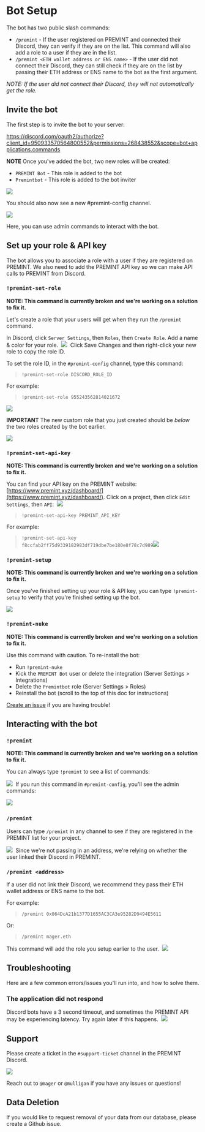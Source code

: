 # Bot Setup

The bot has two public slash commands:

- `/premint` - If the user registered on PREMINT and connected their Discord, they can verify if they are on the list. This command will also add a role to a user if they are in the list.
- `/premint <ETH wallet address or ENS name>` - If the user did not connect their Discord, they can still check if they are on the list by passing their ETH address or ENS name to the bot as the first argument.

_NOTE: If the user did not connect their Discord, they will not automatically get the role._

## Invite the bot

The first step is to invite the bot to your server:

https://discord.com/oauth2/authorize?client_id=950933570564800552&permissions=268438552&scope=bot+applications.commands

**NOTE** Once you've added the bot, two new roles will be created:

* `PREMINT Bot` - This role is added to the bot
* `Premintbot` - This role is added to the bot inviter

![](./static/images/0.png)

You should also now see a new #premint-config channel.

![](./static/images/1.png)

Here, you can use admin commands to interact with the bot.

## Set up your role & API key

The bot allows you to associate a role with a user if they are registered on PREMINT. We also need to add the PREMINT API key so we can make API calls to PREMINT from Discord.

### `!premint-set-role`

**NOTE: This command is currently broken and we're working on a solution to fix it.**

Let's create a role that your users will get when they run the `/premint` command.

In Discord, click `Server Settings`, then `Roles`, then `Create Role`. Add a name & color for your role.
​
![](./static/images/2.png)
​
Click Save Changes and then right-click your new role to copy the role ID.

To set the role ID, in the `#premint-config` channel, type this command:

> `!premint-set-role DISCORD_ROLE_ID`

For example:

> `!premint-set-role 955243562814021672`

![](./static/images/3.png)

**IMPORTANT** The new custom role that you just created should be _below_ the two roles created by the bot earlier.

![](./static/images/22.png)

### `!premint-set-api-key`

**NOTE: This command is currently broken and we're working on a solution to fix it.**

You can find your API key on the PREMINT website: [https://www.premint.xyz/dashboard/](https://www.premint.xyz/dashboard/). Click on a project, then click `Edit Settings`, then `API`:
​
![](./static/images/4.png)
​
> `!premint-set-api-key PREMINT_API_KEY`

For example:

> `!premint-set-api-key f8ccfab2ff75d9339182983df719dbe7be180e8f78c7d989`
​
![](./static/images/5.png)

### `!premint-setup`

**NOTE: This command is currently broken and we're working on a solution to fix it.**

Once you've finished setting up your role & API key, you can type `!premint-setup` to verify that you're finished setting up the bot.

![](./static/images/6.png)

### `!premint-nuke`

**NOTE: This command is currently broken and we're working on a solution to fix it.**

Use this command with caution. To re-install the bot:

- Run `!premint-nuke`
- Kick the `PREMINT Bot` user or delete the integration (Server Settings > Integrations)
- Delete the `Premintbot` role (Server Settings > Roles) 
- Reinstall the bot (scroll to the top of this doc for instructions)

[Create an issue](https://github.com/premint/premintbot/issues) if you are having trouble!

## Interacting with the bot

### `!premint`

**NOTE: This command is currently broken and we're working on a solution to fix it.**

You can always type `!premint` to see a list of commands:

![](./static/images/7.png)
​
If you run this command in `#premint-config`, you'll see the admin commands:

![](./static/images/8.png)
​​
### `/premint`

Users can type `/premint` in any channel to see if they are registered in the PREMINT list for your project.

![](./static/images/9.png)
​
Since we're not passing in an address, we're relying on whether the user linked their Discord in PREMINT.

### `/premint <address>`

If a user did not link their Discord, we recommend they pass their ETH wallet address or ENS name to the bot.

For example:

> `/premint 0x064DcA21b1377D1655AC3CA3e95282D9494E5611`

Or:

> `/premint mager.eth`

This command will add the role you setup earlier to the user.
​
![](./static/images/10.png)

## Troubleshooting

Here are a few common errors/issues you'll run into, and how to solve them.

### The application did not respond

Discord bots have a 3 second timeout, and sometimes the PREMINT API may be experiencing latency. Try again later if this happens.
​
![](./static/images/11.png)

## Support

Please create a ticket in the `#support-ticket` channel in the PREMINT Discord.

![](./static/images/12.png)

Reach out to `@mager` or `@mulligan` if you have any issues or questions!

## Data Deletion

If you would like to request removal of your data from our database, please create a Github issue.